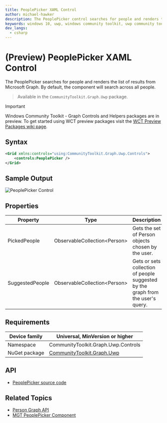 ```yaml
---
title: PeoplePicker XAML Control
author: michael-hawker
description: The PeoplePicker control searches for people and renders the list of results from Microsoft Graph.
keywords: windows 10, uwp, windows community toolkit, uwp community toolkit, uwp toolkit, people, peoplepicker, picker, graph
dev_langs:
  - csharp
---
```


# (Preview) PeoplePicker XAML Control

The PeoplePicker searches for people and renders the list of results from Microsoft Graph. By default, the component will search across all people.

> Available in the `CommunityToolkit.Graph.Uwp` package.

> [!IMPORTANT]
> Windows Community Toolkit - Graph Controls and Helpers packages are in preview. To get started using WCT preview packages visit the [WCT Preview Packages wiki page](https://aka.ms/wct/wiki/previewpackages).

## Syntax

```xml
<Grid xmlns:controls="using:CommunityToolkit.Graph.Uwp.Controls">
    <controls:PeoplePicker />
</Grid>
```

## Sample Output

![PeoplePicker Control](../../resources/images/Graph/Controls/PeoplePicker.png)

## Properties

| Property | Type | Description |
| -- | -- | -- |
| PickedPeople | ObservableCollection&lt;Person&gt; | Gets the set of Person objects chosen by the user. |
| SuggestedPeople | ObservableCollection&lt;Person&gt; | Gets or sets collection of people suggested by the graph from the user's query. |

## Requirements

| Device family | Universal, MinVersion or higher |
| -- | -- |
| Namespace | CommunityToolkit.Graph.Uwp.Controls |
| NuGet package | [CommunityToolkit.Graph.Uwp](https://www.nuget.org/packages/CommunityToolkit.Graph.Uwp) |

## API

* [PeoplePicker source code](https://github.com/windows-toolkit/Graph-Controls/tree/dev/7.1.0/CommunityToolkit.Graph.Uwp/Controls/PeoplePicker)

## Related Topics

* [Person Graph API](/graph/api/resources/person)
* [MGT PeoplePicker Component](/graph/toolkit/components/people-picker)
